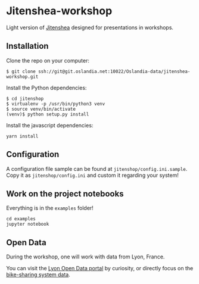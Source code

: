 # Jitenshea-workshop

Light version of [Jitenshea](github.com/garaud/jitenshea) designed for presentations in workshops.

## Installation

Clone the repo on your computer:

```
$ git clone ssh://git@git.oslandia.net:10022/Oslandia-data/jitenshea-workshop.git
```

Install the Python dependencies:

```
$ cd jitenshop
$ virtualenv -p /usr/bin/python3 venv
$ source venv/bin/activate
(venv)$ python setup.py install
```

Install the javascript dependencies:

```
yarn install
```

## Configuration

A configuration file sample can be found at `jitenshop/config.ini.sample`. Copy
it as `jitenshop/config.ini` and custom it regarding your system!

## Work on the project notebooks

Everything is in the `examples` folder!

```
cd examples
jupyter notebook
```

## Open Data

During the workshop, one will work with data from Lyon, France.

You can visit
the [Lyon Open Data portal](https://data.beta.grandlyon.com/en/accueil) by
curiosity, or directly focus on
the
[bike-sharing system data](https://download.data.grandlyon.com/catalogue/srv/eng/catalog.search#/metadata/9bc6806d-e8a0-463b-aaa1-4364a75e44d7).
